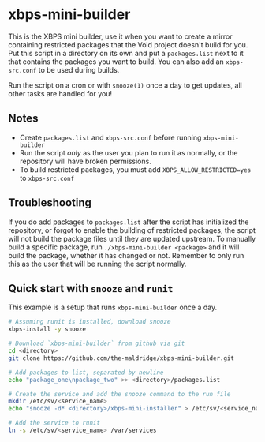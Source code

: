 # xbps-mini-builder

This is the XBPS mini builder, use it when you want to create a mirror
containing restricted packages that the Void project doesn't build for you. Put
this script in a directory on its own and put a `packages.list` next to it that
contains the packages you want to build. You can also add an `xbps-src.conf` to
be used during builds.

Run the script on a cron or with `snooze(1)` once a day to get updates, all
other tasks are handled for you!

## Notes

- Create `packages.list` and `xbps-src.conf` before running `xbps-mini-builder`
- Run the script *only* as the user you plan to run it as normally, or the
   repository will have broken permissions.
- To build restricted packages, you must add `XBPS_ALLOW_RESTRICTED=yes` to
   `xbps-src.conf`

## Troubleshooting

If you do add packages to `packages.list` after the script has initialized the
repository, or forgot to enable the building of restricted packages, the script
will not build the package files until they are updated upstream. To manually
build a specific package, run `./xbps-mini-builder <package>` and it will build
the package, whether it has changed or not. Remember to only run this as the
user that will be running the script normally.

## Quick start with `snooze` and `runit`

This example is a setup that runs `xbps-mini-builder` once a day.

```bash
# Assuming runit is installed, download snooze
xbps-install -y snooze

# Download `xbps-mini-builder` from github via git
cd <directory>
git clone https://github.com/the-maldridge/xbps-mini-builder.git

# Add packages to list, separated by newline
echo "package_one\npackage_two" >> <directory>/packages.list

# Create the service and add the snooze command to the run file
mkdir /etc/sv/<service_name>
echo "snooze -d* <directory>/xbps-mini-installer" > /etc/sv/<service_name>/run

# Add the service to runit
ln -s /etc/sv/<service_name> /var/services
```
